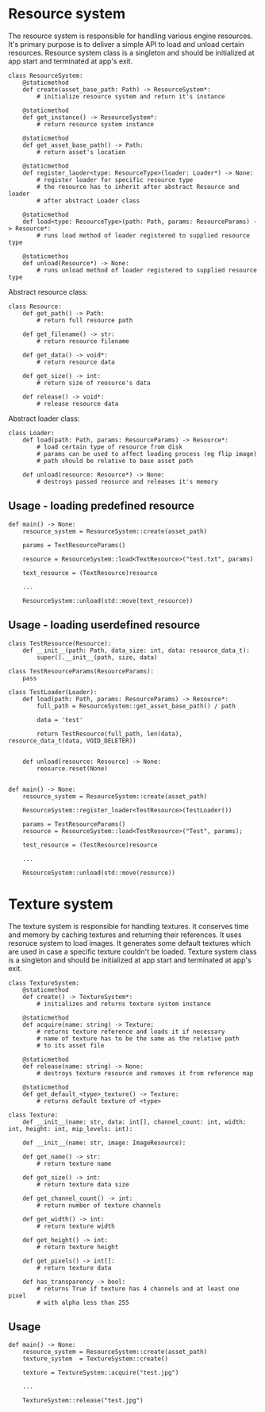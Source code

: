 # Resource system

The resource system is responsible for handling various engine resources. It's primary purpose is to deliver a simple API to load and unload certain resources. Resource system class is a singleton and should be initialized at app start and terminated at app's exit.
```
class ResourceSystem:
    @staticmethod
    def create(asset_base_path: Path) -> ResourceSystem*:
        # initialize resource system and return it's instance

    @staticmethod
    def get_instance() -> ResourceSystem*:
        # return resource system instance

    @staticmethod
    def get_asset_base_path() -> Path:
        # return asset's location

    @staticmethod
    def register_laoder<type: ResourceType>(loader: Loader*) -> None:
        # register loader for specific resource type
        # the resource has to inherit after abstract Resource and loader 
        # after abstract Loader class

    @staticmethod
    def load<type: ResourceType>(path: Path, params: ResourceParams) -> Resource*:
        # runs load method of loader registered to supplied resource type

    @staticmethos
    def unload(Resource*) -> None:
        # runs unload method of loader registered to supplied resource type
```
Abstract resource class:
```
class Resource:
    def get_path() -> Path:
        # return full resource path

    def get_filename() -> str:
        # return resource filename

    def get_data() -> void*:
        # return resource data

    def get_size() -> int:
        # return size of reosurce's data

    def release() -> void*:
        # release resource data 
```
Abstract loader class:
```
class Loader:
    def load(path: Path, params: ResourceParams) -> Resource*:
        # load certain type of resource from disk
        # params can be used to affect loading process (eg flip image)
        # path should be relative to base asset path

    def unload(resource: Resource*) -> None:
        # destroys passed reosurce and releases it's memory
```

## Usage - loading predefined resource

```
def main() -> None:
    resource_system = ResourceSystem::create(asset_path)

    params = TextResourceParams()

    resource = ResourceSystem::load<TextResource>("test.txt", params)

    text_resource = (TextResource)resource

    ...

    ResourceSystem::unload(std::move(text_resource))
```

## Usage - loading userdefined resource
```
class TestResource(Resource):
    def __init__(path: Path, data_size: int, data: resource_data_t):
        super().__init__(path, size, data)

class TestResourceParams(ResourceParams):
    pass

class TestLoader(Loader):
    def load(path: Path, params: ResourceParams) -> Resource*:
        full_path = ResourceSystem::get_asset_base_path() / path

        data = 'test'

        return TestResource(full_path, len(data), resource_data_t(data, VOID_DELETER))


    def unload(resource: Resource) -> None:
        reosurce.reset(None)


def main() -> None:
    resource_system = ResourceSystem::create(asset_path)

    ResourceSystem::register_loader<TestResource>(TestLoader())

    params = TestResourceParams()
    resource = ResourceSystem::load<TestResource>("Test", params);

    test_resource = (TestResource)resource

    ...

    ResourceSystem::unload(std::move(resource))
``` 

# Texture system

The texture system is responsible for handling textures. It conserves time and memory by caching textures and returning their references. It uses resoruce system to load images. It generates some default textures which are used in case a specific texture couldn't be loaded. Texture system class is a singleton and should be initialized at app start and terminated at app's exit.

```
class TextureSystem:
    @staticmethod
    def create() -> TextureSystem*:
        # initializes and returns texture system instance

    @staticmethod
    def acquire(name: string) -> Texture:
        # returns texture reference and loads it if necessary
        # name of texture has to be the same as the relative path 
        # to its asset file

    @staticmethod
    def release(name: string) -> None:
        # destroys texture resource and removes it from reference map

    @staticmethod
    def get_default_<type>_texture() -> Texture:
        # returns default texture of <type>
```

```
class Texture:
    def __init__(name: str, data: int[], channel_count: int, width: int, height: int, mip_levels: int):

    def __init__(name: str, image: ImageResource):

    def get_name() -> str:
        # return texture name

    def get_size() -> int:
        # return texture data size

    def get_channel_count() -> int:
        # return number of texture channels

    def get_width() -> int:
        # return texture width

    def get_height() -> int:
        # return texture height

    def get_pixels() -> int[]:
        # return texture data 

    def has_transparency -> bool:
        # returns True if texture has 4 channels and at least one pixel
        # with alpha less than 255
```

## Usage
```
def main() -> None:
    resource_system = ResourceSystem::create(asset_path)
    texture_system  = TextureSystem::create()

    texture = TextureSystem::acquire("test.jpg")

    ...

    TextureSystem::release("test.jpg")
```